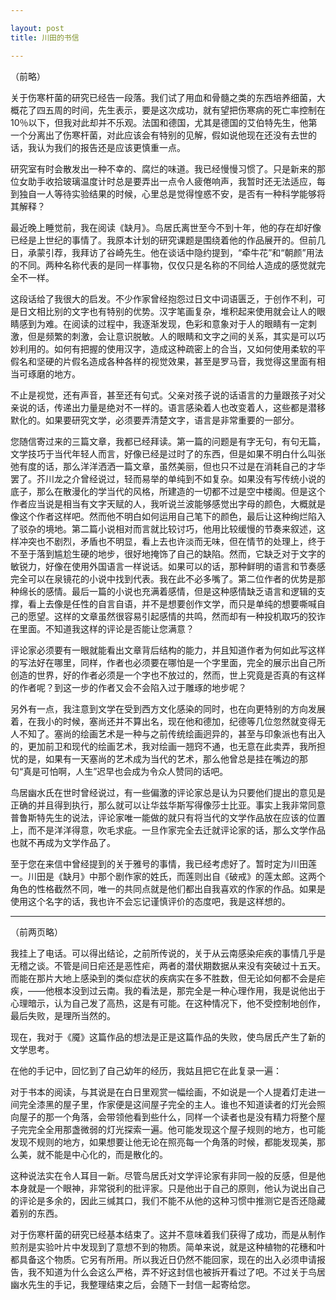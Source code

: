 ```yaml
---

layout: post
title: 川田的书信

---
```


（前略）

关于伤寒杆菌的研究已经告一段落。我们试了用血和骨髓之类的东西培养细菌，大概花了四五周的时间，先生表示，要是这次成功，就有望把伤寒病的死亡率控制在10％以下，但我对此却并不乐观。法国和德国，尤其是德国的艾伯特先生，他第一个分离出了伤寒杆菌，对此应该会有特别的见解，假如说他现在还没有去世的话，我认为我们的报告还是应该更慎重一点。

研究室有时会散发出一种不幸的、腐烂的味道。我已经慢慢习惯了。只是新来的那位女助手收拾玻璃温度计时总是要弄出一点令人疲倦响声，我暂时还无法适应，每到独自一人等待实验结果的时候，心里总是觉得惶惑不安，是否有一种科学能够将其解释？

最近晚上睡觉前，我在阅读《缺月》。鸟居氏离世至今不到十年，他的存在却好像已经是上世纪的事情了。我原本计划的研究课题是围绕着他的作品展开的。但前几日，承蒙引荐，我拜访了谷崎先生。他在谈话中隐约提到，“牵牛花”和“朝颜”用法的不同。两种名称代表的是同一样事物，仅仅只是名称的不同给人造成的感觉就完全不一样。

这段话给了我很大的启发。不少作家曾经抱怨过日文中词语匮乏，于创作不利，可是日文相比别的文字也有特别的优势。汉字笔画复杂，堆积起来使用就会让人的眼睛感到为难。在阅读的过程中，我逐渐发现，色彩和意象对于人的眼睛有一定刺激，但是频繁的刺激，会让意识脱敏。人的眼睛和文字之间的关系，其实是可以巧妙利用的。如何有把握的使用汉字，造成这种疏密上的合当，又如何使用柔软的平假名和坚硬的片假名造成各种各样的视觉效果，甚至是罗马音，我觉得这里面有相当可琢磨的地方。

不止是视觉，还有声音，甚至还有句式。父亲对孩子说的话语言的力量跟孩子对父亲说的话，传递出力量是绝对不一样的。语言感染着人也改变着人，这些都是潜移默化的。如果要研究文学，必须要弄清楚文字，语言是非常重要的一部分。

您随信寄过来的三篇文章，我都已经拜读。第一篇的问题是有字无句，有句无篇，文学技巧于当代年轻人而言，好像已经是过时了的东西，但是如果不明白什么叫张弛有度的话，那么洋洋洒洒一篇文章，虽然美丽，但也只不过是在消耗自己的才华罢了。芥川龙之介曾经说过，轻而易举的单纯到不如复杂。如果没有写传统小说的底子，那么在散漫化的学当代的风格，所建造的一切都不过是空中楼阁。但是这个作者应当说是相当有文字天赋的人，我听说兰波能够感觉出字母的颜色，大概就是像这个作者这样吧。然而他不明白如何运用自己笔下的颜色，最后让这种绚烂陷入了驳杂的境地。第二篇小说相对而言就比较讨巧，他用比较缓慢的节奏来叙述，这样冲突也不剧烈，矛盾也不明显，看上去也许淡而无味，但在情节的处理上，终于不至于落到尴尬生硬的地步，很好地掩饰了自己的缺陷。然而，它缺乏对于文字的敏锐力，好像在使用外国语言一样说话。如果可以的话，那种鲜明的语言和节奏感完全可以在泉镜花的小说中找到代表。我在此不必多嘴了。第二位作者的优势是那种绵长的感情。最后一篇的小说也充满着感情，但是这种感情缺乏语言和逻辑的支撑，看上去像是任性的自言自语，并不是想要创作文学，而只是单纯的想要嘶喊自己的愿望。这样的文章虽然很容易引起感情的共鸣，然而却有一种投机取巧的狡诈在里面。不知道我这样的评论是否能让您满意？

评论家必须要有一眼就能看出文章背后结构的能力，并且知道作者为何如此写这样的写法好在哪里，同样，作者也必须要在哪怕是一个字里面，完全的展示出自己所创造的世界，好的作者必须是一个字也不放过的，然而，世上究竟是否真的有这样的作者呢？到这一步的作者又会不会陷入过于雕琢的地步呢？

另外有一点，我注意到文学在受到西方文化感染的同时，也在向更特别的方向发展着，在我小的时候，塞尚还并不算出名，现在他和德加，纪德等几位忽然就变得无人不知了。塞尚的绘画艺术是一种与之前传统绘画迥异的，甚至与印象派也有出入的，更加前卫和现代的绘画艺术，我对绘画一翘窍不通，也无意在此卖弄，我所担忧的是，如果有一天塞尚的艺术成为当代的艺术，那么他曾总是挂在嘴边的那句“真是可怕啊，人生”迟早也会成为令众人赞同的话吧。

鸟居幽水氏在世时曾经说过，有一些偏激的评论家总是认为只要他们提出的意见是正确的并且得到执行，那么就可以让华兹华斯写得像莎士比亚。事实上我非常同意普鲁斯特先生的说法，评论家唯一能做的就只有将当代的文学作品放在应该的位置上，而不是洋洋得意，吹毛求疵。一旦作家完全去迁就评论家的话，那么文学作品也就不再成为文学作品了。

至于您在来信中曾经提到的关于雅号的事情，我已经考虑好了。暂时定为川田莲一。川田是《缺月》中那个剧作家的姓氏，而莲则出自《破戒》的莲太郎。这两个角色的性格截然不同，唯一的共同点就是他们都出自我喜欢的作家的作品。如果是使用这个名字的话，我也许不会忘记谨慎评价的态度吧，我是这样想的。

***

（前两页略）

我挂上了电话。可以得出结论，之前所传说的，关于从云南感染疟疾的事情几乎是无稽之谈。不管是间日疟还是恶性疟，两者的潜伏期数据从来没有突破过十五天。而能在那片大地上感染到的类似症状的疾病实在多不胜数，但无论如何都不会是疟疾，——他根本没到过云南。我的看法是，那完全是一种心理作用，我是说他出于心理暗示，认为自己发了高热，这是有可能。在这种情况下，他不受控制地创作，最后失败，是理所当然的。

现在，我对于《魇》这篇作品的想法是正是这篇作品的失败，使鸟居氏产生了新的文学思考。

在他的手记中，回忆到了自己幼年的经历，我姑且把它在此复录一遍：

对于书本的阅读，与其说是在白日里观赏一幅绘画，不如说是一个人提着灯走进一间完全漆黑的屋子里，作家便是这间屋子完全的主人。谁也不知道读者的灯光会照向屋子的那一个角落，会带领他看到些什么，同样一个读者也是没有精力将整个屋子完完全全用那盏微弱的灯光探索一遍。他可能发现这个屋子规则的地方，也可能发现不规则的地方，如果想要让他无论在照亮每一个角落的时候，都能发现美，那么美，就不能是中心化的，而是散化的。

这种说法实在令人耳目一新。尽管鸟居氏对文学评论家有非同一般的反感，但是他本身就是一个眼神，非常锐利的批评家。只是他出于自己的原则，他认为说出自己的评论是多余的，因此三缄其口，我们不能不从他的这种习惯中推测它是否还隐藏着别的东西。

对于伤寒杆菌的研究已经基本结束了。这并不意味着我们获得了成功，而是从制作煎剂是实验叶片中发现到了意想不到的物质。简单来说，就是这种植物的花穗和叶都具备这个物质。它另有所用。所以我近日仍然不能回家，现在的出入必须申请报告，我不知道为什么会这么严格，弄不好这封信也被拆开看过了吧。不过关于鸟居幽水先生的手记，我整理结束之后，会随下一封信一起寄给您。
